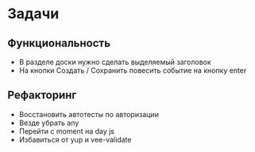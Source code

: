 # Задачи

## Функциональность

- В разделе доски нужно сделать выделяемый заголовок
- На кнопки Создать / Сохранить повесить событие на кнопку enter

## Рефакторинг

- Восстановить автотесты по авторизации
- Везде убрать any
- Перейти с moment на day js
- Избавиться от yup и vee-validate
